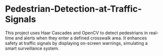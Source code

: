 # Pedestrian-Detection-at-Traffic-Signals
This project uses Haar Cascades and OpenCV to detect pedestrians in real-time and alerts when they enter a defined crosswalk area. It enhances safety at traffic signals by displaying on-screen warnings, simulating a smart surveillance system.
